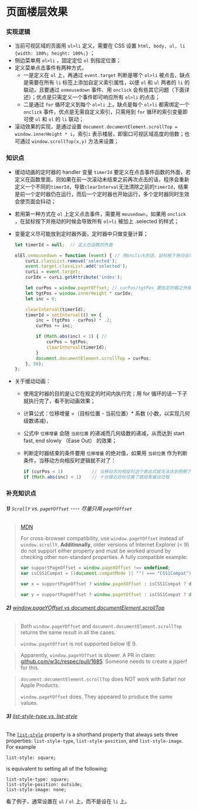 # 页面楼层效果

### 实现逻辑

* 当前可视区域的页面用 `ul>li` 定义，需要在 CSS 设置 `html, body, ul, li {width: 100%; height: 100%;}` ；
* 侧边菜单用 `ol>li` ，固定定位 `ol` 到指定位置；
* 定义菜单点击事件有两种方式，
  * 一是定义在 `ol` 上，再通过 `event.target` 判断是哪个 `ol>li` 被点击，缺点是需要在所有 `li` 标签上添加自定义索引属性，以便 `ol` 和 `ul` 两者的 `li` 的联动，且要通过 `onmousedown` 事件、用 `onclick` 会有些其它问题（下面详述）；优点是只需定义一个事件即可响应所有 `ol>li` 的点击；
  * 二是通过 `for` 循环定义到每个 `ol>li` 上，缺点是每个 `ol>li` 都需绑定一个 `onclick` 事件，优点是无需自定义索引，只需用到 `for` 循环的索引变量即可使 `ul` 和 `ol` 的 `li` 联动；
* 滚动效果的实现，是通过设置 `document.documentElement.scrollTop = window.innerHeight * i`，索引`i` 表示楼层，即窗口可视区域高度的倍数；也可通过 `window.scrollTop(x,y)` 方法来设置； 



### 知识点

* 缓动动画的定时器的 handler 变量 `timerId` 要定义在点击事件函数的外面，若定义在函数里面，则如果在前一次滚动未结束之前再次点击的话，程序会重新定义一个不同的`timerId`，导致`clearInterval`无法清除之前的`timerId`，结果是前一个定时器仍在运行，而后一个定时器也开始运行，多个定时器同时生效会使页面会抖动；

* 若用第一种方式在 `ol` 上定义点击事件，需要用 `mousedown`，如果用 `onclick` ，在鼠标按下并拖动的时候会导致所有 `ol>li` 被加上 .selected 的样式；

* 变量定义尽可能放到定时器外面，定时器中只做变量计算；

  ```js
  let timerId = null;  // 定义在函数的外面
  
  olEl.onmousedown = function (event) { // 用onclick的话，鼠标按下拖动会导致ol被加上class
      curLi.classList.remove('selected');
      event.target.classList.add('selected');
      curLi = event.target;
      curIdx = curLi.getAttribute('index');
  
      let curPos = window.pageYOffset; // curPos/tgtPos 要在定时器之外做定义
      let tgtPos = window.innerHeight * curIdx;
      let inc = 0;
  
      clearInterval(timerId);
      timerId = setInterval(() => {
          inc = (tgtPos - curPos) * .2;
          curPos += inc;
  
          if (Math.abs(inc) < 1) { // 
              curPos = tgtPos;
              clearInterval(timerId);
          }
          document.documentElement.scrollTop = curPos;
      }, 50);
  };
  ```

* 关于缓动动画：

  * 使用定时器的目的是让它在规定的时间内执行完；用 for 循环的话一下子就执行完了，看不到动画效果；

  * 计算公式：位移增量 =（目标位置 - 当前位置）* 系数 (小数，以实现几何级数递减)，

  * 公式中 `位移增量` 会随 `当前位置` 的递减而几何级数的递减，从而达到 start fast, end slowly （Ease Out） 的效果；

  * 判断定时器结束的条件要用 `位移增量` 的绝对值，如果用 `当前位置` 作为判断条件，当移动方向相反时逻辑就不对了：

    ```js
    if (curPos < 1)           // 当移动方向相反时这个表达式就无法达到预期了，判断 inc 会合适一点
    if (Math.abs(inc) < 1)    // 十分接近目标位置了就结束缓动过程
    ```

    



### **补充知识点**

###### **1)** `ScrollY` vs. `pageYOffset` ---- 尽量只用 `pageYOffset`

> [MDN](https://developer.mozilla.org/en-US/docs/Web/API/Window/scrollY)
>
> For cross-browser compatibility, use `window.pageYOffset` instead of `window.scrollY`. **Additionally**, older versions of Internet Explorer (< 9) do not support either property and must be worked around by checking other non-standard properties. A fully compatible example:
>
> ```js
> var supportPageOffset = window.pageXOffset !== undefined;
> var isCSS1Compat = ((document.compatMode || "") === "CSS1Compat");
> 
> var x = supportPageOffset ? window.pageXOffset : isCSS1Compat ? document.documentElement.scrollLeft : document.body.scrollLeft;
> 
> var y = supportPageOffset ? window.pageYOffset : isCSS1Compat ? document.documentElement.scrollTop : document.body.scrollTop;
> ```
>
> 



###### **2)** [window.pageYOffset vs document.documentElement.scrollTop](https://stackoverflow.com/questions/22727751/window-pageyoffset-vs-document-documentelement-scrolltop)

> Both `window.pageYOffset` and `document.documentElement.scrollTop` returns the same result in all the cases.
>
> `window.pageYOffset` is not supported below IE 9.



> Apparently, `window.pageYOffset` is slower. A PR in claim: [github.com/w3c/respec/pull/1685](https://github.com/w3c/respec/pull/1685). Someone needs to create a jsperf for this.



> `document.documentElement.scrollTop` does NOT work with Safari nor Apple Products.
>
> `window.pageYOffset` does. They appeared to produce the same values.



###### **3)** [list-style-type vs. list-style](https://stackoverflow.com/questions/19889069/whats-the-difference-between-list-style-type-and-list-style)

The [`list-style`](http://www.w3.org/TR/CSS2/generate.html#propdef-list-style) property is a shorthand property that always sets three properties: `list-style-type`, `list-style-position`, and `list-style-image`. For example

```
list-style: square;
```

is equivalent to setting all of the following:

```
list-style-type: square;
list-style-position: outside;
list-style-image: none;
```

看了例子，通常设置在 `ul` / `ol` 上，而不是设在 `li` 上。